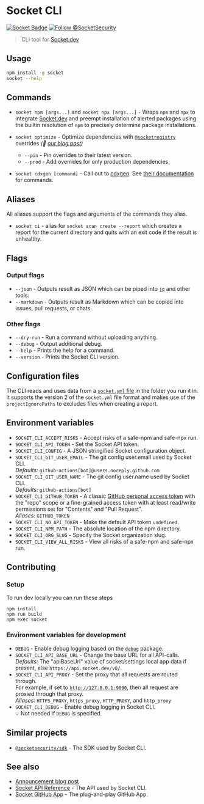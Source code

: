 # Socket CLI

[![Socket Badge](https://socket.dev/api/badge/npm/package/socket)](https://socket.dev/npm/package/socket)
[![Follow @SocketSecurity](https://img.shields.io/twitter/follow/SocketSecurity?style=social)](https://twitter.com/SocketSecurity)

> CLI tool for [Socket.dev]

## Usage

```bash
npm install -g socket
socket --help
```

## Commands

- `socket npm [args...]` and `socket npx [args...]` - Wraps `npm` and `npx` to
  integrate [Socket.dev] and preempt installation of alerted packages using the
  builtin resolution of `npm` to precisely determine package installations.

- `socket optimize` - Optimize dependencies with
  [`@socketregistry`](https://github.com/SocketDev/socket-registry) overrides
  _(👀 [our blog post](https://socket.dev/blog/introducing-socket-optimize))_

  - `--pin` - Pin overrides to their latest version.
  - `--prod` - Add overrides for only production dependencies.

- `socket cdxgen [command]` - Call out to
  [cdxgen](https://cyclonedx.github.io/cdxgen/#/?id=getting-started). See
  [their documentation](https://cyclonedx.github.io/cdxgen/#/CLI?id=getting-help)
  for commands.

## Aliases

All aliases support the flags and arguments of the commands they alias.

- `socket ci` - alias for `socket scan create --report` which creates a report for the current directory and quits with an exit code if the result is unhealthy.

## Flags

### Output flags

- `--json` - Outputs result as JSON which can be piped into [`jq`](https://stedolan.github.io/jq/) and other tools.
- `--markdown` - Outputs result as Markdown which can be copied into issues, pull requests, or chats.

### Other flags

- `--dry-run` - Run a command without uploading anything.
- `--debug` - Output additional debug.
- `--help` - Prints the help for a command.
- `--version` - Prints the Socket CLI version.

## Configuration files

The CLI reads and uses data from a
[`socket.yml` file](https://docs.socket.dev/docs/socket-yml) in the folder you
run it in. It supports the version 2 of the `socket.yml` file format and makes
use of the `projectIgnorePaths` to excludes files when creating a report.

## Environment variables

- `SOCKET_CLI_ACCEPT_RISKS` - Accept risks of a safe-npm and safe-npx run.
- `SOCKET_CLI_API_TOKEN` - Set the Socket API token.
- `SOCKET_CLI_CONFIG` - A JSON stringified Socket configuration object.
- `SOCKET_CLI_GIT_USER_EMAIL` - The git config user.email used by Socket CLI.<br>
  *Defaults:* `github-actions[bot]@users.noreply.github.com`<br>
- `SOCKET_CLI_GIT_USER_NAME` - The git config user.name used by Socket CLI.<br>
  *Defaults:* `github-actions[bot]`<br>
- `SOCKET_CLI_GITHUB_TOKEN` - A classic [GitHub personal access token](https://docs.github.com/en/authentication/keeping-your-account-and-data-secure/managing-your-personal-access-tokens) with the "repo" scope or a fine-grained access token with at least read/write permissions set for "Contents" and "Pull Request".<br>
  *Aliases:* `GITHUB_TOKEN`<br>
- `SOCKET_CLI_NO_API_TOKEN` - Make the default API token `undefined`.
- `SOCKET_CLI_NPM_PATH` - The absolute location of the npm directory.
- `SOCKET_CLI_ORG_SLUG` - Specify the Socket organization slug.
- `SOCKET_CLI_VIEW_ALL_RISKS` - View all risks of a safe-npm and safe-npx run.

## Contributing

### Setup

To run dev locally you can run these steps

```
npm install
npm run build
npm exec socket
```

### Environment variables for development

- `DEBUG` - Enable debug logging based on the [`debug`](https://socket.dev/npm/package/debug) package.
- `SOCKET_CLI_API_BASE_URL` - Change the base URL for all API-calls.<br>
  *Defaults:* The "apiBaseUrl" value of socket/settings local app data if present, else `https://api.socket.dev/v0/`.<br>
- `SOCKET_CLI_API_PROXY` - Set the proxy that all requests are routed through.<br>
  For example, if set to [`http://127.0.0.1:9090`](https://docs.proxyman.io/troubleshooting/couldnt-see-any-requests-from-3rd-party-network-libraries), then all request are proxied through that proxy.<br>
  *Aliases:* `HTTPS_PROXY`, `https_proxy`, `HTTP_PROXY`, and `http_proxy`<br>
- `SOCKET_CLI_DEBUG` - Enable debug logging in Socket CLI.<br>
  :bulb: Not needed if `DEBUG` is specified.

## Similar projects

- [`@socketsecurity/sdk`](https://github.com/SocketDev/socket-sdk-js) - The SDK used by Socket CLI.

## See also

- [Announcement blog post](https://socket.dev/blog/announcing-socket-cli-preview)
- [Socket API Reference](https://docs.socket.dev/reference) - The API used by Socket CLI.
- [Socket GitHub App](https://github.com/apps/socket-security) - The plug-and-play GitHub App.

[Socket.dev]: https://socket.dev/
